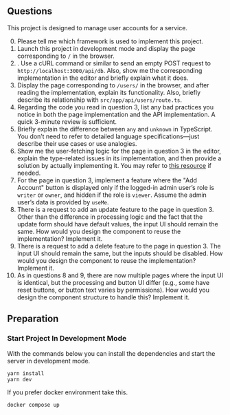 ## Questions

This project is designed to manage user accounts for a service.

0. Please tell me which framework is used to implement this project.  
1. Launch this project in development mode and display the page corresponding to `/` in the browser.  
2. . Use a cURL command or similar to send an empty POST request to `http://localhost:3000/api/db`. Also, show me the corresponding implementation in the editor and briefly explain what it does.  
3. Display the page corresponding to `/users/` in the browser, and after reading the implementation, explain its functionality. Also, briefly describe its relationship with `src/app/api/users/route.ts`.  
4. Regarding the code you read in question 3, list any bad practices you notice in both the page implementation and the API implementation. A quick 3-minute review is sufficient.  
5. Briefly explain the difference between `any` and `unknown` in TypeScript. You don’t need to refer to detailed language specifications—just describe their use cases or use analogies.  
6. Show me the user-fetching logic for the page in question 3 in the editor, explain the type-related issues in its implementation, and then provide a solution by actually implementing it. You may refer to [this resource](https://www.typescriptlang.org/play/?#code/C4TwDgpgBACg9gZ2FAvFA3gKCjqBLAEwC4okAnPAOwHNtdg9gAbCE8q23KAIzgJDbAKNOjgCGAV2AALOGQCSxUkI6ioAYzHAI1OSEWDh1KAB8olCUyZr1ZCFogEAgsBIARB2olgCD566gPbTUCCBZtf3cHU3NLawBfTEx1OEokKAAzCGB1aXgkBFQoMQQQSnUoAAoASlQAPgwbVPTfYDESCUoAa0o4AHdKIrE+sUZYMjgAWzwECAA6OwQ4JgA3CErO0IyqR2q1O2AJMkHWsUxE5ObkCFy4fOQ0SrBEAPvalAasLhS05fmmODUSoAckUUDgGSgMmgz3SM2BABooLDgHNCHtvs0-nMAUDgQAVaTQBjMaAQqFE5EvfAIRFUpBzEksDG4H5LFg4wEgwnQH7aSjIcnQ+nIeFIlFzXj8Fk4NnY3HcykomkaOx+Fx0iW2ewRFyMuDyADKAHlDSoaDU9hc2aKEPcipUVmImBJWFBOj1+pRqiQnS7oDNYNSPo0uHhIZVQJByX7XVAAIQoNDAuDcABWN2AwNMZlj0CTaAsVlqByOgwyztmanDVXjIMI2aoUDzUAAZK2oeAIDHna60QRUEmoMD2DRgdUS9ky5lKxBqxG68CmRBG4MW+3O9HIXnGYwWIPk6PqOPJ4djjOmFWwwuQVKQKvm73oBuo93t0-JXwQAfh0eT1BS3PCtLzna9axBSQZDkRQH3XDtXx7f05kg2QFAHAtf3NY8JwAqcgNnedwOBTRtF0Mh9AIWCnzbDtIy7RC+xInQ9DBDCRyw7MTDMBD3yQpiyIon8iyYCdT2nYCr1wGtKkXbV1SzfA12ojcdzk3VRTSNpyjfQIHBwwDywIsCZJBbxWkcDVFMff0aOsvszPkxSkDEbTySCCB9LwwyQMIkzgVCcILIUps4KqHcAuyIKnK09QdPcnM7PmCL1KEuJRNws9vMknADKhMhXXOJIbRpJwyDIMQBDCp8Om6XoBneBoW0DD06soABtABdB08xqz16vqKBSvKkA0QQIaKsdJ89kuTSoEmUZBjQEoygqGoBq+VkrigU4hhGMYshyPIXgQGpfPjGZxpASpThwmQJj6cwIAegBRMq5BBAAlCAEGeNIA0KXpkBc4oyoquZxzO66tDEOYIDWcjKkqDySH+oN0hDGZ7iR0Taju-pHpet6yE+77ftmDRUjaKhCioP1CEShBwZlbbobmDI5GesRcieYMGhuWQsZRCdCqAA) if needed.  
7. For the page in question 3, implement a feature where the "Add Account" button is displayed only if the logged-in admin user’s role is `writer` or `owner`, and hidden if the role is `viewer`. Assume the admin user’s data is provided by `useMe`.  
8.  There is a request to add an update feature to the page in question 3. Other than the difference in processing logic and the fact that the update form should have default values, the input UI should remain the same. How would you design the component to reuse the implementation? Implement it.  
9.  There is a request to add a delete feature to the page in question 3. The input UI should remain the same, but the inputs should be disabled. How would you design the component to reuse the implementation? Implement it.  
10. As in questions 8 and 9, there are now multiple pages where the input UI is identical, but the processing and button UI differ (e.g., some have reset buttons, or button text varies by permissions). How would you design the component structure to handle this? Implement it.  


## Preparation

### Start Project In Development Mode

With the commands below you can install the dependencies and start the server in development mode.

```shell
yarn install
yarn dev
```

If you prefer docker environment take this.

```shell
docker compose up
```

